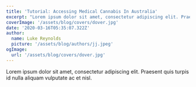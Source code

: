 ```yaml
---
title: 'Tutorial: Accessing Medical Cannabis In Australia'
excerpt: "Lorem ipsum dolor sit amet, consectetur adipiscing elit. Praesent quis turpis id nulla aliquam vulputate ac et nisl."
coverImage: '/assets/blog/covers/dover.jpg'
date: '2020-03-16T05:35:07.322Z'
author:
  name: Luke Reynolds
  picture: '/assets/blog/authors/jj.jpeg'
ogImage:
  url: '/assets/blog/covers/dover.jpg'
---
```


Lorem ipsum dolor sit amet, consectetur adipiscing elit. Praesent quis turpis id nulla aliquam vulputate ac et nisl.
